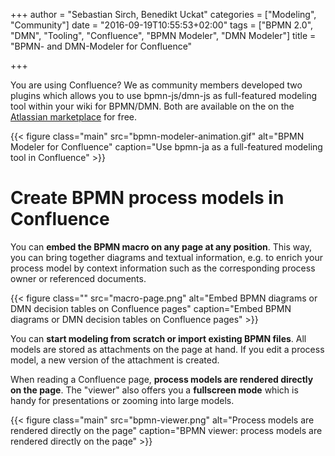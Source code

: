 +++
author = "Sebastian Sirch, Benedikt Uckat"
categories = ["Modeling", "Community"]
date = "2016-09-19T10:55:53+02:00"
tags = ["BPMN 2.0", "DMN", "Tooling", "Confluence", "BPMN Modeler", "DMN Modeler"]
title = "BPMN- and DMN-Modeler for Confluence"

+++

You are using Confluence? We as community members developed two plugins which allows you to use bpmn-js/dmn-js as full-featured modeling tool within your wiki for BPMN/DMN. Both are available on the on the [Atlassian marketplace](https://marketplace.atlassian.com/vendors/1213394) for free.

<!--more-->
{{< figure class="main" src="bpmn-modeler-animation.gif" alt="BPMN Modeler for Confluence" caption="Use bpmn-ja as a full-featured modeling tool in Confluence" >}}

# Create BPMN process models in Confluence
You can **embed the BPMN macro on any page at any position**. This way, you can bring together diagrams and textual information, e.g. to enrich your process model by context information such as the corresponding process owner or referenced documents.

{{< figure class="" src="macro-page.png" alt="Embed BPMN diagrams or DMN decision tables on Confluence pages" caption="Embed BPMN diagrams or DMN decision tables on Confluence pages" >}}

 You can **start modeling from scratch or import existing BPMN files**. All models are stored as attachments on the page at hand. If you edit a process model, a new version of the attachment is created.
 
When reading a Confluence page, **process models are rendered directly on the page**. The "viewer" also offers you a **fullscreen mode** which is handy for presentations or zooming into large models.

{{< figure class="main" src="bpmn-viewer.png" alt="Process models are rendered directly on the page" caption="BPMN viewer: process models are rendered directly on the page" >}}

When you enter the **editing mode**, you have access to all the features bpmn.io provides you to make modeling your process models as comfortable as possible.

{{< figure class="main" src="bpmn-modeler.png" alt="BPMN Modeler: create and edit your process models directly in Confluence" caption="BPMN Modeler: create and edit your process models directly in Confluence" >}}


You can **export** your process models as **XML** and **SVG** files. 

<Screenshot>

Permissions set on a page are inherited to the process diagrams, e.g. editing is only possible if you have the permissions to do so.
 
# Create DMN decision tables in Confluence

The same set of features is also available for DMN decision tables. 

{{< figure class="main" src="dmn-modeler-animation.gif" alt="DMN Modeler for Confluence" caption="Use dmn-js to create DMN decision tables in Confluence" >}}

# Get started
Both plugins are available on the [Atlassian marketplace](https://marketplace.atlassian.com/vendors/1213394) for free. Give it a try! 

* **BPMN-Modeler**: https://marketplace.atlassian.com/plugins/de.viadee.confluence.bpmn-plugin/server/overview
* **DMN-Modeler**: https://marketplace.atlassian.com/plugins/de.viadee.confluence.dmn-plugin/server/overview

Viadee is currently working on extending features that will make the plugins even more handsome to work with in software development projects. If you have any ideas or feature requests be sure to [get in touch](http://www.viadee.de/bpmn-modeler/). 


# Credits
These plugins have been developed by us as employees of [viadee Unternehmensberatung GmbH](http://www.viadee.de), a German IT consulting company located in Cologne and Münster, who support their customers in Camunda and software development projects .
